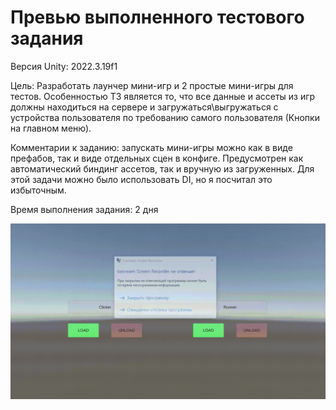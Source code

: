 # Превью выполненного тестового задания
Версия Unity: 2022.3.19f1

Цель: Разработать лаунчер мини-игр и 2 простые мини-игры для тестов. Особенностью ТЗ является то, что все данные и ассеты из игр должны находиться на сервере и загружаться\выгружаться с устройства пользователя по требованию самого пользователя (Кнопки на главном меню).

Комментарии к заданию: запускать мини-игры можно как в виде префабов, так и виде отдельных сцен в конфиге. Предусмотрен как автоматический биндинг ассетов, так и вручную из загруженных. Для этой задачи можно было использовать DI, но я посчитал это избыточным.

Время выполнения задания: 2 дня

![Alt text](preview.gif)